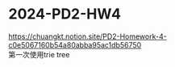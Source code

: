 # 2024-PD2-HW4
https://chuangkt.notion.site/PD2-Homework-4-c0e5067160b54a80abba95ac1db56750  
第一次使用trie tree
